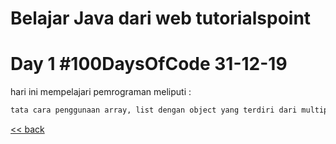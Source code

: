 # Belajar Java dari web tutorialspoint

# Day 1 #100DaysOfCode 31-12-19

hari ini mempelajari pemrograman meliputi :
```txt
tata cara penggunaan array, list dengan object yang terdiri dari multiple variable. Numbers pada java terdapat banyak API dimana kita bisa merubah dari satu tipe data ke tipe data lainnya. sebagai contoh kita bisa merubah dari tipe data integer ke tipe data byte, float, double dan long dan short. cara menggunakan regex atau regular expression untuk menyeleksi suatau variable string dengan parameter value tertentu. perulangan pada java terdiri dari 3 jenis yaitu for loop, while loop dan do-while loop, sedangkan untuk fileio kita bisa manipulasi input dan output data, membuat directory, membaca list file dan directory yang terdapat pada suatu directory, kita bisa membaca input keyboard.
```
[<< back](../readme.md)